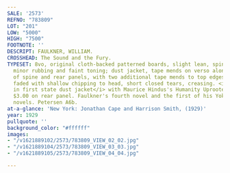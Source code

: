 ```yaml
---
SALE: '2573'
REFNO: "783809"
LOT: "201"
LOW: "5000"
HIGH: "7500"
FOOTNOTE: ''
DESCRIPT: FAULKNER, WILLIAM.
CROSSHEAD: The Sound and the Fury.
TYPESET: 8vo, original cloth-backed patterned boards, slight lean, spine tips with
  minor rubbing and faint toning; dust jacket, tape mends on verso along separation
  of spine and rear panels, with two additional tape mends to top edges, spine panel
  faded with shallow chipping to head, short closed tears, creasing. <i>First edition
  in first state dust jacket</i> with Maurice Hindus's Humanity Uprooted priced at
  $3.00 on rear panel. Faulkner's fourth novel and the first of his Yoknapatawpha
  novels. Petersen A6b.
at-a-glance: 'New York: Jonathan Cape and Harrison Smith, (1929)'
year: 1929
pullquote: ''
background_color: "#ffffff"
images:
- "/v1621889102/2573/783809_VIEW_02_02.jpg"
- "/v1621889104/2573/783809_VIEW_03_03.jpg"
- "/v1621889105/2573/783809_VIEW_04_04.jpg"

---
```

